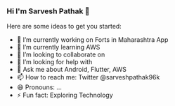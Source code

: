 ### Hi I'm Sarvesh Pathak 👋

Here are some ideas to get you started:

- 🔭 I’m currently working on Forts in Maharashtra App
- 🌱 I’m currently learning AWS 
- 👯 I’m looking to collaborate on
- 🤔 I’m looking for help with
- 💬 Ask me about Android, Flutter, AWS
- 📫 How to reach me: Twitter @sarveshpathak96k
- 😄 Pronouns: ...
- ⚡ Fun fact: Exploring Technology

